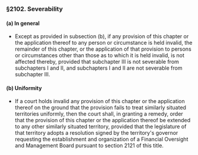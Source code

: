 ### §2102. Severability
#### (a) In general
* Except as provided in subsection (b), if any provision of this chapter or the application thereof to any person or circumstance is held invalid, the remainder of this chapter, or the application of that provision to persons or circumstances other than those as to which it is held invalid, is not affected thereby, provided that subchapter III is not severable from subchapters I and II, and subchapters I and II are not severable from subchapter III.

#### (b) Uniformity
* If a court holds invalid any provision of this chapter or the application thereof on the ground that the provision fails to treat similarly situated territories uniformly, then the court shall, in granting a remedy, order that the provision of this chapter or the application thereof be extended to any other similarly situated territory, provided that the legislature of that territory adopts a resolution signed by the territory's governor requesting the establishment and organization of a Financial Oversight and Management Board pursuant to section 2121 of this title.